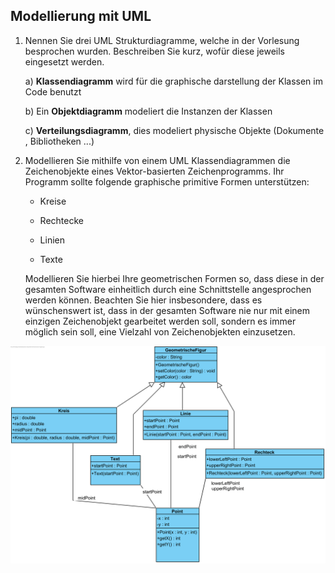 ## Modellierung mit UML

1. Nennen Sie drei UML Strukturdiagramme, welche in der Vorlesung besprochen wurden.
   Beschreiben Sie kurz, wofür diese jeweils eingesetzt werden.

    a) __Klassendiagramm__ wird für die graphische darstellung der Klassen im Code benutzt 

    b) Ein __Objektdiagramm__ modeliert die Instanzen der Klassen

    c) __Verteilungsdiagramm__, dies modeliert physische Objekte (Dokumente , Bibliotheken ...)

2. Modellieren Sie mithilfe von einem UML Klassendiagrammen die Zeichenobjekte eines Vektor-basierten Zeichenprogramms.
   Ihr Programm sollte folgende graphische primitive Formen unterstützen:

    - Kreise

    - Rechtecke

    - Linien

    - Texte

    Modellieren Sie hierbei Ihre geometrischen Formen so, dass diese in der gesamten Software einheitlich durch eine Schnittstelle angesprochen werden können.
    Beachten Sie hier insbesondere, dass es wünschenswert ist, dass in der gesamten Software nie nur mit einem einzigen Zeichenobjekt gearbeitet werden soll,
    sondern es immer möglich sein soll, eine Vielzahl von Zeichenobjekten einzusetzen.

![KlassenDiagramm](/Bilder/Klassendiagrmm.png)
